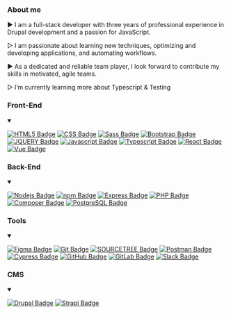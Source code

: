 ### About me


 ▶︎ I am a full-stack developer with three years of professional experience in Drupal development and a passion for JavaScript.
 
 ▷ I am passionate about learning new techniques, optimizing and developing applications, and automating workflows. 
 
 ▶︎  As a dedicated and reliable team player, I look forward to contribute my skills in motivated, agile teams. 
 
 ▷ I’m currently learning more about Typescript & Testing



### Front-End
<details open>
<summary></summary>
  

[![HTML5 Badge](https://img.shields.io/badge/-HTML5-E34F26?style=for-the-badge&labelColor=black&logo=html5&logoColor=E34F26)](#) [![CSS Badge](https://img.shields.io/badge/-CSS3-1572B6?style=for-the-badge&labelColor=302d2d&logo=css3&logoColor=1572B6)](#) [![Sass Badge](https://img.shields.io/badge/-SASS-CC6699?style=for-the-badge&labelColor=302d2d&logo=sass&logoColor=CC6699)](#) [![Bootstrap Badge](https://img.shields.io/badge/-Bootstrap-7952B3?style=for-the-badge&labelColor=302d2d&logo=bootstrap&logoColor=7952B3)](#) [![JQUERY Badge](https://img.shields.io/badge/-jQuery-0769AD?style=for-the-badge&labelColor=302d2d&logo=jquery&logoColor=0769AD)](#)  [![Javascript Badge](https://img.shields.io/badge/-JavaScript-F0DB4F?style=for-the-badge&labelColor=302d2d&logo=javascript&logoColor=F0DB4F)](#) [![Typescript Badge](https://img.shields.io/badge/-Typescript-3178C6?style=for-the-badge&labelColor=302d2d&logo=typescript&logoColor=3178C6)](#) [![React Badge](https://img.shields.io/badge/-React-61DAFB?style=for-the-badge&labelColor=302d2d&logo=react&logoColor=61DAFB)](#) [![Vue Badge](https://img.shields.io/badge/-Vue.js-4FC08D?style=for-the-badge&labelColor=302d2d&logo=vue.js&logoColor=4FC08D)](#) 
</details>

### Back-End
<details open>
<summary></summary>
  
 [![Nodejs Badge](https://img.shields.io/badge/-Nodejs-3C873A?style=for-the-badge&labelColor=302d2d&logo=node.js&logoColor=3C873A)](#) [![npm Badge](https://img.shields.io/badge/-npm-CB3837?style=for-the-badge&labelColor=f7efef&logo=npm&logoColor=CB3837)](#)  [![Express Badge](https://img.shields.io/badge/-Express-000000?style=for-the-badge&labelColor=f7efef&logo=express&logoColor=000000)](#) [![PHP Badge](https://img.shields.io/badge/-PHP-777BB4?style=for-the-badge&labelColor=302d2d&logo=php&logoColor=777BB4)](#) [![Composer Badge](https://img.shields.io/badge/-Composer-885630?style=for-the-badge&labelColor=f7efef&logo=composer&logoColor=885630)](#) [![PostgreSQL Badge](https://img.shields.io/badge/-PostgreSQL-4169E1?style=for-the-badge&labelColor=f7efef&logo=postgreSQL&logoColor=4169E1)](#)
  
</details>

### Tools
<details open>
<summary></summary>
  
 [![Figma Badge](https://img.shields.io/badge/-Figma-F24E1E?style=for-the-badge&labelColor=302d2d&logo=figma&logoColor=F24E1E)](#) 
 [![Git Badge](https://img.shields.io/badge/-Git-F24E1E?style=for-the-badge&labelColor=302d2d&logo=git&logoColor=F24E1E)](#)  [![SOURCETREE Badge](https://img.shields.io/badge/-Sourcetree-0052CC?style=for-the-badge&labelColor=f7efef&logo=sourcetree&logoColor=0052CC)](#)  [![Postman Badge](https://img.shields.io/badge/-Postman-FF6C37?style=for-the-badge&labelColor=302d2d&logo=postman&logoColor=FF6C37)](#) [![Cypress Badge](https://img.shields.io/badge/-cypress-17202C?style=for-the-badge&labelColor=f7efef&logo=cypress&logoColor=17202C)](#)  [![GitHub Badge](https://img.shields.io/badge/-GitHub-181717?style=for-the-badge&labelColor=f7efef&logo=github&logoColor=181717)](#)  [![GitLab Badge](https://img.shields.io/badge/-GitLab-FCA121?style=for-the-badge&labelColor=302d2d&logo=gitlab&logoColor=FCA121)](#)  [![Slack Badge](https://img.shields.io/badge/-Slack-4A154B?style=for-the-badge&labelColor=f7efef&logo=slack&logoColor=4A154B)](#)
  
</details>


### CMS
<details open>
<summary></summary>
  
 [![Drupal Badge](https://img.shields.io/badge/-Drupal-0678BE?style=for-the-badge&labelColor=302d2d&logo=drupal&logoColor=0678BE)](#) [![Strapi Badge](https://img.shields.io/badge/-Strapi-2F2E8B?style=for-the-badge&labelColor=f7efef&logo=strapi&logoColor=2F2E8B)](#)
  
</details>

 

